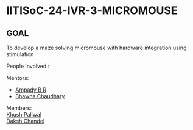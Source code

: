 # IITISoC-24-IVR-3-MICROMOUSE

## GOAL
To develop a maze solving micromouse with hardware integration using stimulation

People Involved : 

Mentors:
- [Ampady B R](https://github.com/ampady06)
- [Bhawna Chaudhary](https://github.com/WebWizard104)

Members:
<br> [Khush Paliwal](https://github.com/KhushPaliwal22)
<br> [Daksh Chandel](https://github.com/DC-005)
